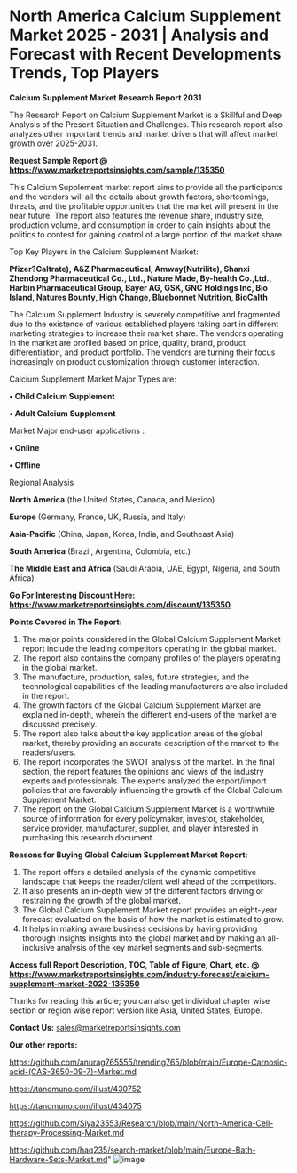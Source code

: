 # North America Calcium Supplement Market 2025 - 2031 | Analysis and Forecast with Recent Developments Trends, Top Players

<strong>Calcium Supplement Market Research Report 2031</strong>

The Research Report on Calcium Supplement Market is a Skillful and Deep Analysis of the Present Situation and Challenges. This research report also analyzes other important trends and market drivers that will affect market growth over 2025-2031.

<strong>Request Sample Report @ <a href=https://www.marketreportsinsights.com/sample/135350>https://www.marketreportsinsights.com/sample/135350</a></strong>

This Calcium Supplement market report aims to provide all the participants and the vendors will all the details about growth factors, shortcomings, threats, and the profitable opportunities that the market will present in the near future. The report also features the revenue share, industry size, production volume, and consumption in order to gain insights about the politics to contest for gaining control of a large portion of the market share.

Top Key Players in the Calcium Supplement Market:

<strong>Pfizer?Caltrate), A&Z Pharmaceutical, Amway(Nutrilite), Shanxi Zhendong Pharmaceutical Co., Ltd., Nature Made, By-health Co.,Ltd., Harbin Pharmaceutical Group, Bayer AG, GSK, GNC Holdings Inc, Bio Island, Natures Bounty, High Change, Bluebonnet Nutrition, BioCalth</strong>

The Calcium Supplement Industry is severely competitive and fragmented due to the existence of various established players taking part in different marketing strategies to increase their market share. The vendors operating in the market are profiled based on price, quality, brand, product differentiation, and product portfolio. The vendors are turning their focus increasingly on product customization through customer interaction.

Calcium Supplement Market Major Types are:

<strong>• Child Calcium Supplement

• Adult Calcium Supplement</strong>

Market Major end-user applications :

<strong>• Online

• Offline</strong>

Regional Analysis

</u><strong><b>North America</b></strong> (the United States, Canada, and Mexico)

<strong><b>Europe </b></strong>(Germany, France, UK, Russia, and Italy)

<strong><b>Asia-Pacific</b></strong> (China, Japan, Korea, India, and Southeast Asia)

<strong><b>South America</b></strong> (Brazil, Argentina, Colombia, etc.)

<strong><b>The Middle East and Africa</b></strong> (Saudi Arabia, UAE, Egypt, Nigeria, and South Africa)

<strong>Go For Interesting Discount Here: <a href=https://www.marketreportsinsights.com/discount/135350>https://www.marketreportsinsights.com/discount/135350</a></strong>

<strong>Points Covered in The Report:</strong>
<ol>
  <li>The major points considered in the Global Calcium Supplement Market report include the leading competitors operating in the global market.</li>
  <li>The report also contains the company profiles of the players operating in the global market.</li>
  <li>The manufacture, production, sales, future strategies, and the technological capabilities of the leading manufacturers are also included in the report.</li>
  <li>The growth factors of the Global Calcium Supplement Market are explained in-depth, wherein the different end-users of the market are discussed precisely.</li>
  <li>The report also talks about the key application areas of the global market, thereby providing an accurate description of the market to the readers/users.</li>
  <li>The report incorporates the SWOT analysis of the market. In the final section, the report features the opinions and views of the industry experts and professionals. The experts analyzed the export/import policies that are favorably influencing the growth of the Global Calcium Supplement Market.</li>
  <li>The report on the Global Calcium Supplement Market is a worthwhile source of information for every policymaker, investor, stakeholder, service provider, manufacturer, supplier, and player interested in purchasing this research document.</li>
</ol>
<strong>Reasons for Buying Global Calcium Supplement Market Report:</strong>

<ol>
  <li>The report offers a detailed analysis of the dynamic competitive landscape that keeps the reader/client well ahead of the competitors.</li>
  <li>It also presents an in-depth view of the different factors driving or restraining the growth of the global market.</li>
  <li>The Global Calcium Supplement Market report provides an eight-year forecast evaluated on the basis of how the market is estimated to grow.</li>
  <li>It helps in making aware business decisions by having providing thorough insights insights into the global market and by making an all-inclusive analysis of the key market segments and sub-segments.</li>
</ol>
<strong>Access full Report Description, TOC, Table of Figure, Chart, etc. @ <a href=https://www.marketreportsinsights.com/industry-forecast/calcium-supplement-market-2022-135350>https://www.marketreportsinsights.com/industry-forecast/calcium-supplement-market-2022-135350</a></strong>


Thanks for reading this article; you can also get individual chapter wise section or region wise report version like Asia, United States, Europe.

<strong>Contact Us:</strong>
sales@marketreportsinsights.com

<strong>Our other reports:</strong>

<a href=https://github.com/anurag765555/trending765/blob/main/Europe-Carnosic-acid-(CAS-3650-09-7)-Market.md>https://github.com/anurag765555/trending765/blob/main/Europe-Carnosic-acid-(CAS-3650-09-7)-Market.md</a>

<a href=https://tanomuno.com/illust/430752>https://tanomuno.com/illust/430752</a>

<a href=https://tanomuno.com/illust/434075>https://tanomuno.com/illust/434075</a>

<a href=https://github.com/Siya23553/Research/blob/main/North-America-Cell-therapy-Processing-Market.md>https://github.com/Siya23553/Research/blob/main/North-America-Cell-therapy-Processing-Market.md</a>

<a href=https://github.com/haq235/search-market/blob/main/Europe-Bath-Hardware-Sets-Market.md>https://github.com/haq235/search-market/blob/main/Europe-Bath-Hardware-Sets-Market.md</a>"
![image](https://github.com/user-attachments/assets/9386a53a-26e4-4e96-9d5d-7e8ff94814a7)
